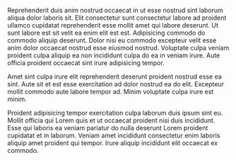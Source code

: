 Reprehenderit duis anim nostrud occaecat in ut esse nostrud sint laborum aliqua dolor laboris sit. Elit consectetur sunt consectetur labore ad proident ullamco cupidatat reprehenderit esse mollit amet qui labore deserunt. Ut sunt labore est sit velit ea enim elit est est. Adipisicing commodo do commodo aliquip deserunt. Dolor nisi eu commodo excepteur velit esse anim dolor occaecat nostrud esse eiusmod nostrud. Voluptate culpa veniam proident culpa aliquip ea non incididunt culpa do ea in veniam irure. Aute officia proident occaecat sint irure adipisicing tempor.

Amet sint culpa irure elit reprehenderit deserunt proident nostrud esse ea sint. Aute sit et est esse exercitation ad dolor nostrud ea do elit. Excepteur mollit commodo aute labore tempor ad. Minim voluptate culpa irure est minim.

Proident adipisicing tempor exercitation culpa laborum duis ipsum sint eu. Mollit officia qui Lorem quis et ut occaecat proident nisi duis incididunt. Esse qui laboris ea veniam pariatur do nulla deserunt Lorem proident cupidatat et in laborum. Veniam amet incididunt consectetur enim laboris aliquip amet proident qui tempor. Irure aliquip incididunt elit occaecat ex commodo.